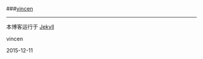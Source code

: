 ###[vincen](http://github.com/vincen)

---

本博客运行于 [Jekyll](http://jekyllrb.com)

vincen

2015-12-11
